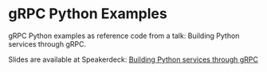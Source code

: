 # gRPC Python Examples
gRPC Python examples as reference code from a talk: Building Python services through gRPC.

Slides are available at Speakerdeck: [Building Python services through gRPC](https://speakerdeck.com/pantuza/building-python-services-through-grpc)
